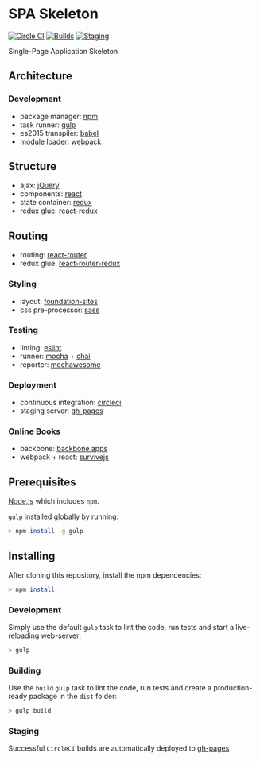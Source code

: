 # SPA Skeleton

[![Circle CI](https://circleci.com/gh/thegecko/spa-skeleton.svg?style=shield)](https://circleci.com/gh/thegecko/spa-skeleton/)
[![Builds](https://img.shields.io/badge/SPA--Skeleton-builds-blue.svg)](http://thegecko.github.io/spa-skeleton/builds/)
[![Staging](https://img.shields.io/badge/SPA--Skeleton-staging-blue.svg)](http://thegecko.github.io/spa-skeleton/)

Single-Page Application Skeleton

## Architecture

### Development

* package manager: [npm](https://www.npmjs.com/)
* task runner: [gulp](http://gulpjs.com/)
* es2015 transpiler: [babel](http://babeljs.io/)
* module loader: [webpack](https://webpack.github.io/)

## Structure

* ajax: [jQuery](https://jquery.com/)
* components: [react](https://facebook.github.io/react/)
* state container: [redux](http://redux.js.org/)
* redux glue: [react-redux](https://github.com/reactjs/react-redux/)

## Routing

* routing: [react-router](https://github.com/reactjs/react-router/)
* redux glue: [react-router-redux](https://github.com/reactjs/react-router-redux/)

### Styling

* layout: [foundation-sites](http://foundation.zurb.com/)
* css pre-processor: [sass](http://sass-lang.com/)

### Testing

* linting: [eslint](http://eslint.org/)
* runner: [mocha](https://mochajs.org/) + [chai](http://chaijs.com/)
* reporter: [mochawesome](http://adamgruber.github.io/mochawesome/)

### Deployment

* continuous integration: [circleci](https://circleci.com/gh/thegecko/spa-skeleton)
* staging server: [gh-pages](https://thegecko.github.io/spa-skeleton/)

### Online Books

* backbone: [backbone apps](https://addyosmani.com/backbone-fundamentals/)
* webpack + react: [survivejs](http://survivejs.com/webpack_react/)

## Prerequisites

[Node.js](https://nodejs.org/) which includes ```npm```.

```gulp``` installed globally by running:

```bash
> npm install -g gulp
```

## Installing

After cloning this repository, install the npm dependencies:

```bash
> npm install
```

### Development

Simply use the default ```gulp``` task to lint the code, run tests and start a live-reloading web-server:

```bash
> gulp
```

### Building

Use the ```build``` ```gulp``` task to lint the code, run tests and create a production-ready package in the ```dist``` folder:

```bash
> gulp build
```

### Staging

Successful ```CircleCI``` builds are automatically deployed to [gh-pages](https://thegecko.github.io/spa-skeleton/)
